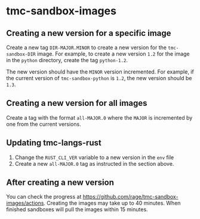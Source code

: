 # tmc-sandbox-images

## Creating a new version for a specific image

Create a new tag `DIR-MAJOR.MINOR` to create a new version for the `tmc-sandbox-DIR` image. For example, to create a new version `1.2` for the image in the `python` directory, create the tag `python-1.2`.

The new version should have the `MINOR` version incremented. For example, if the current version of `tmc-sandbox-python` is `1.2`, the new version should be `1.3`.

## Creating a new version for all images

Create a tag with the format `all-MAJOR.0` where the `MAJOR` is incremented by one from the current versions.

## Updating tmc-langs-rust

1. Change the `RUST_CLI_VER` variable to a new version in the `env` file
2. Create a new `all-MAJOR.0` tag as instructed in the section above.

## After creating a new version

You can check the progress at https://github.com/rage/tmc-sandbox-images/actions. Creating the images may take up to 40 minutes. When finished sandboxes will pull the images within 15 minutes.
